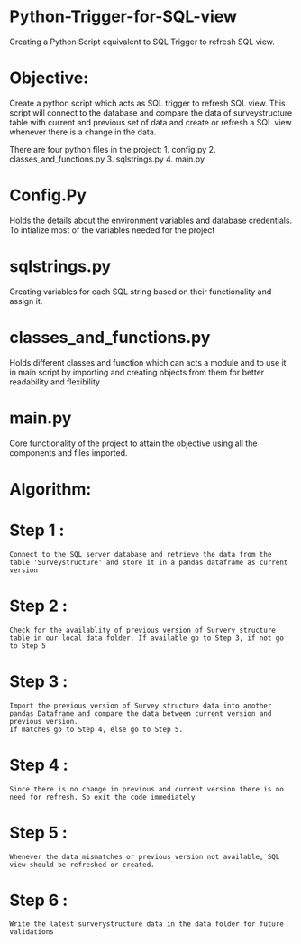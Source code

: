 # Python-Trigger-for-SQL-view
Creating a Python Script equivalent to SQL Trigger to refresh SQL view. 

# Objective: 
  Create a python script which acts as SQL trigger to refresh SQL view. This script will connect to the database and compare the data of surveystructure table with current and previous set of data and create or refresh a SQL view whenever there is a change in the data.

There are four python files in the project:
      1. config.py
      2. classes_and_functions.py
      3. sqlstrings.py
      4. main.py

# Config.Py
  Holds the details about the environment variables and database credentials. To intialize most of the variables needed for the project
  
# sqlstrings.py
  Creating variables for each SQL string based on their functionality and assign it.
  
# classes_and_functions.py
  Holds different classes and function which can acts a module and to use it in main script by importing and creating objects from them for better readability and flexibility
  
# main.py
  Core functionality of the project to attain the objective using all the components and  files imported.
  
  
# Algorithm:
  # Step 1 : 
    Connect to the SQL server database and retrieve the data from the table 'Surveystructure' and store it in a pandas dataframe as current version    
  # Step 2 :
    Check for the availablity of previous version of Survery structure table in our local data folder. If available go to Step 3, if not go to Step 5    
  # Step 3 :
    Import the previous version of Survey structure data into another pandas Dataframe and compare the data between current version and previous version.
    If matches go to Step 4, else go to Step 5.
  # Step 4 :
    Since there is no change in previous and current version there is no need for refresh. So exit the code immediately
  # Step 5 :
    Whenever the data mismatches or previous version not available, SQL view should be refreshed or created.
  # Step 6 :
    Write the latest surverystructure data in the data folder for future validations
    
